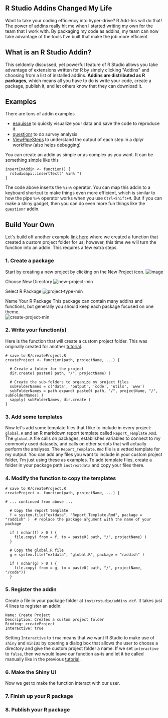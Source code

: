 ## R Studio Addins Changed My Life

Want to take your coding efficiency into hyper-drive?  R Add-Ins will do that!  The power of addins really hit me when I started writing my own for the team that I work with.  By packaging my code as addins, my team can now take advantage of the tools I've built that make the job more efficient.  

## What is an R Studio Addin?

This seldomly discussed, yet powerful feature of R Studio allows you take advantage of extensions written for R by simply clicking "Addins" and choosing from a list of installed addins.  **Addins are distributed as R packages**, which means all you have to do is write your code, create a package, publish it, and let others know that they can download it.  

## Examples

There are tons of addin examples
- [esquisse](https://www.dreamrs.fr/) to quickly visualize your data and save the code to reproduce it
- [questionr](https://juba.github.io/questionr/) to do survey analysis
- [ViewPipeSteps](https://github.com/daranzolin/ViewPipeSteps) to understand the output of each step in a dplyr workflow (also helps debugging)

You can create an addin as simple or as complex as you want.  It can be something simple like this
```
insertInAddin <- function() {
  rstudioapi::insertText(" %in% ")
}
```
The code above inserts the `%in%` operator.  You can map this addin to a keyboard shortcut to make things even more efficient, which is similar to how the pipe `%>%` operator works when you use `Ctrl+Shift+M`.  But if you can make a shiny gadget, then you can do even more fun things like the `questionr` addin. 

## Build Your Own

Let's build off another example [link here](https://github.com/georgemirandajr/georgemirandajr/edit/main/Tutorials) where we created a function that created a custom project folder for us; however, this time we will turn the function into an addin.  This requires a few extra steps.

### 1. Create a package
Start by creating a new project by clicking on the New Project icon.
![image](https://user-images.githubusercontent.com/6701264/172499540-5011dcfd-cf32-4124-96af-5395018e2c6b.png)

Choose New Directory 
![new-project-min](https://user-images.githubusercontent.com/6701264/172500413-b6497e8a-4bdc-4f51-b898-a742145c30f2.png)

Select R Package
![project-type-min](https://user-images.githubusercontent.com/6701264/172500419-18954533-1e5e-4351-9e8b-5e3f5550b524.png)

Name Your R Package
This package can contain many addins and functions, but generally you should keep each package focused on one theme.  
![create-project-min](https://user-images.githubusercontent.com/6701264/172500425-f40de58b-97c8-41ae-8534-38a8cc170a79.png)

### 2. Write your function(s)
Here is the function that will create a custom project folder.  This was originally created for another [tutorial](www.google.com). 

```
# save to R/createProject.R
createProject <- function(path, projectName, ...) {

  # Create a folder for the project
  dir.create( paste0( path, "/", projectName) )

  # Create the sub-folders to organize my project files
  subFolderNames = c('data', 'output', 'code', 'utils', 'www')
  subFolderNames = path.expand( paste0( path, "/", projectName, "/", subFolderNames) )
  sapply( subFolderNames, dir.create )
}
```

### 3. Add some templates

Now let's add some template files that I like to include in every project: `global.R` and an R markdown report template called `Report_Template.Rmd`.  The `global.R` file calls on packages, establishes variables to connect to my commonly used datasets, and calls on other scripts that will actually perform the analyses. The `Report_Template.Rmd` file is a vetted template for my output.  You can add any files you want to include in your custom project folder, I'm just using these as examples.  To add template files, create a folder in your package path `inst/extdata` and copy your files there.

### 4. Modify the function to copy the templates

```
# save to R/createProject.R
createProject <- function(path, projectName, ...) {

# ... continued from above ...

  # Copy the report template
  f = system.file("extdata", "Report_Template.Rmd", package = "raddish" )  # replace the package argument with the name of your package

  if ( nchar(f) > 0 ) {
    file.copy( from = f, to = paste0( path, "/", projectName) )
  }

  # Copy the global.R file
  g = system.file("extdata", "global.R", package = "raddish" )

  if ( nchar(g) > 0 ) {
    file.copy( from = g, to = paste0( path, "/", projectName, "/code"))
  }
```

### 5. Register the addin
Create a file in your package folder at `inst/rstudio/addins.dcf`.  It takes just 4 lines to register an addin.

```
Name: Create Project
Description: Creates a custom project folder
Binding: createProject
Interactive: true
```

Setting `Interactive` to `true` means that we want R Studio to make use of `shiny` and `miniUI` by opening a dialog box that allows the user to choose a directory and give the custom project folder a name.  If we set `interactive` to `false`, then we would leave our function as-is and let it be called manually like in the previous [tutorial](www.google.com). 

### 6. Make the Shiny UI
Now we get to make the function interact with our user.

### 7. Finish up your R package

### 8. Publish your R package
